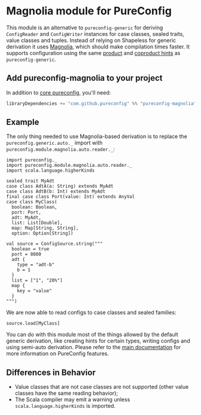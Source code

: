 # Magnolia module for PureConfig

This module is an alternative to `pureconfig-generic` for deriving `ConfigReader` and `ConfigWriter` instances for case
classes, sealed traits, value classes and tuples. Instead of relying on Shapeless for generic derivation it uses
[Magnolia](https://propensive.com/opensource/magnolia), which should make compilation times faster. It supports
configuration using the same [product](https://pureconfig.github.io/docs/overriding-behavior-for-case-classes.html) and
[coproduct hints](https://pureconfig.github.io/docs/overriding-behavior-for-sealed-families.html) as
`pureconfig-generic`.

## Add pureconfig-magnolia to your project

In addition to [core pureconfig](https://github.com/pureconfig/pureconfig), you'll need:

```scala
libraryDependencies += "com.github.pureconfig" %% "pureconfig-magnolia" % "0.14.0"
```

## Example

The only thing needed to use Magnolia-based derivation is to replace the `pureconfig.generic.auto._` import with
`pureconfig.module.magnolia.auto.reader._`:

```tut:silent
import pureconfig._
import pureconfig.module.magnolia.auto.reader._
import scala.language.higherKinds

sealed trait MyAdt
case class AdtA(a: String) extends MyAdt
case class AdtB(b: Int) extends MyAdt
final case class Port(value: Int) extends AnyVal
case class MyClass(
  boolean: Boolean,
  port: Port,
  adt: MyAdt,
  list: List[Double],
  map: Map[String, String],
  option: Option[String])

val source = ConfigSource.string("""
  boolean = true
  port = 8080
  adt {
    type = "adt-b"
    b = 1
  }
  list = ["1", "20%"]
  map {
    key = "value"
  }
""")
```

We are now able to read configs to case classes and sealed families:

```tut:book
source.load[MyClass]
```

You can do with this module most of the things allowed by the default generic derivation, like creating hints for
certain types, writing configs and using semi-auto derivation. Please refer to the
[main documentation](https://pureconfig.github.io/docs) for more information on PureConfig features.

## Differences in Behavior

- Value classes that are not case classes are not supported (other value classes have the same reading behavior);
- The Scala compiler may emit a warning unless `scala.language.higherKinds` is imported.
